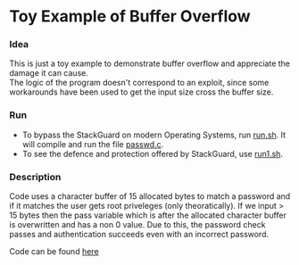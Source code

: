 # Toy Example of Buffer Overflow

### Idea
This is just a toy example to demonstrate buffer overflow and appreciate the damage it can cause.  
The logic of the program doesn't correspond to an exploit, since some workarounds have been used to get the  input size cross the buffer size.  

### Run
- To bypass the StackGuard on modern Operating Systems, run [run.sh](run.sh). It will compile and run the file [passwd.c](passwd.c). 
- To see the defence and protection offered by StackGuard, use [run1.sh](run1.sh).

### Description  
Code uses a character buffer of 15 allocated bytes to match a password and if it matches the user gets root priveleges (only theoratically). If we input > 15 bytes then the pass variable which is after the allocated character buffer is overwritten and has a non 0 value. Due to this, the password check passes and authentication succeeds even with an incorrect password.

Code can be found [here](passwd.c)
